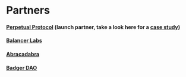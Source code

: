 # Partners

#### [Perpetual Protocol](https://mobile.twitter.com/perpprotocol/status/1492105547490988051) (launch partner, take a look here for a [case study](https://www.research.ribbon.finance/blog/perp-vault-case-study-on-treasury-management))

#### [Balancer Labs](https://twitter.com/ribbonfinance/status/1547077500215341056)

#### [Abracadabra](https://mobile.twitter.com/MIM\_Spell/status/1557774128891011073)

#### [Badger DAO](https://twitter.com/ribbonfinance/status/1562363921087967233)
